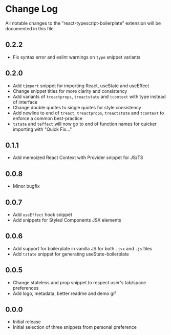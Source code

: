 # Change Log

All notable changes to the "react-typescript-boilerplate" extension will be documented in this file.

## 0.2.2

- Fix syntax error and eslint warnings on `type` snippet variants

## 0.2.0

- Add `timport` snippet for importing React, useState and useEffect
- Change snippet titles for more clarity and consistency
- Add variants of `treactprops`, `treactstate` and `tcontext` with type instead of interface
- Change double quotes to single quotes for style consistency
- Add newline to end of `treact`, `treactprops`, `treactstate` and `tcontext` to enforce a common best-practice
- `tstate` and `teffect` will now go to end of function names for quicker importing with "Quick Fix..."

## 0.1.1

- Add memoized React Context with Provider snippet for JS/TS

## 0.0.8

- Minor bugfix

## 0.0.7

- Add `useEffect` hook snippet
- Add snippets for Styled Components JSX elements

## 0.0.6

- Add support for boilerplate in vanilla JS for both `.jsx` and `.js` files
- Add `tstate` snippet for generating useState-boilerplate

## 0.0.5

- Change stateless and prop snippet to respect user's tab/space preferences
- Add logo, metadata, better readme and demo gif

## 0.0.0

- Initial release
- Initial selection of three snippets from personal preference
